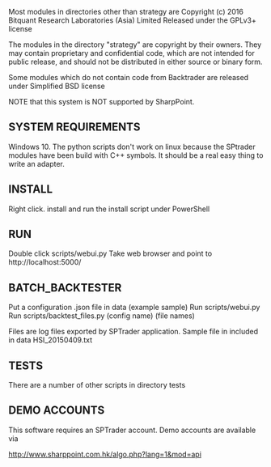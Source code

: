 Most modules in directories other than strategy are
Copyright (c) 2016 Bitquant Research Laboratories (Asia) Limited
Released under the GPLv3+ license

The modules in the directory "strategy" are copyright by their owners.
They may contain proprietary and confidential code, which are not
intended for public release, and should not be distributed in either
source or binary form.

Some modules which do not contain code from Backtrader are released
under Simplified BSD license

NOTE that this system is NOT supported by SharpPoint.

SYSTEM REQUIREMENTS
-------------------

Windows 10.  The python scripts don't work on linux because the
SPtrader modules have been build with C++ symbols.  It should be a
real easy thing to write an adapter.

INSTALL
-------

Right click. install and run the install script under PowerShell

RUN
---

Double click scripts/webui.py
Take web browser and point to http://localhost:5000/

BATCH_BACKTESTER
----------------

Put a configuration .json file in data (example sample)
Run scripts/webui.py
Run scripts/backtest_files.py (config name) (file names)

Files are log files exported by SPTrader application.  Sample file in
included in data HSI_20150409.txt



TESTS
-----
There are a number of other scripts in directory tests



DEMO ACCOUNTS
-------------

This software requires an SPTrader account.  Demo accounts are
available via

http://www.sharppoint.com.hk/algo.php?lang=1&mod=api




